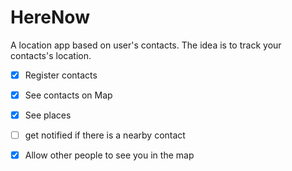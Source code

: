 # HereNow
A location app based on user's contacts. The idea is to track your contacts's location.

- [x] Register contacts
- [x] See contacts on Map
- [x] See places
- [ ] get notified if there is a nearby contact
- [x] Allow other people to see you in the map



